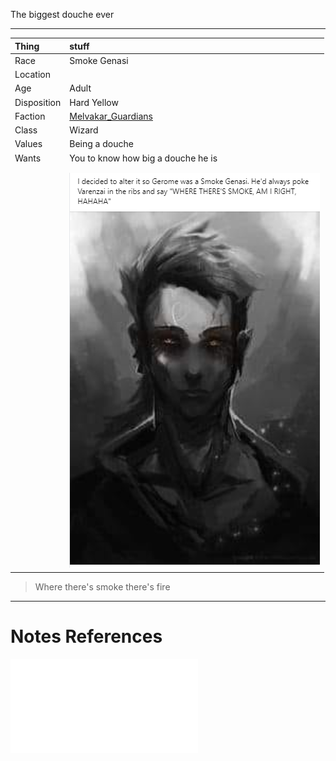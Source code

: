 The biggest douche ever

***

| Thing       | stuff                                                |
| :----------- | :---------------------------------------------------- |
| Race        | Smoke Genasi                                         |
| Location    |                                                      |
| Age         | Adult                                                |
| Disposition | Hard Yellow                                          |
| Faction     | [Melvakar_Guardians](Factions/Melvakar_Guardians.md) |
| Class       | Wizard                                               |
| Values      | Being a douche                                       |
| Wants       | You to know how big a douche he is                   |
|             |                                                      |
|             |                                                      |
|             | ![Jerome](../Attachments/Jerome.png)                 |


> Where there's smoke there's fire


---
# Notes References
![Bolero_Conversation](../Insights/Bolero_Conversation.md)
